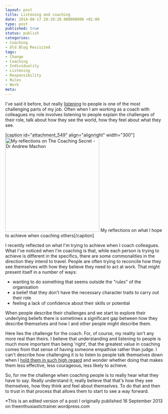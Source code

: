 ```yaml
---
layout: post
title: Listening and coaching
date: 2014-08-17 20:10:28.000000000 +01:00
type: post
published: true
status: publish
categories:
- Coaching
- Old Blog Revisited
tags:
- Change
- Coaching
- Individuality
- Listening
- Responsibility
- Rules
- Work
meta:
---
```

<p>I've said it before, but really <a title="If I could do one thing better…" href="http://helenwalker.net/2014/08/12/if-i-could-do-one-thing-better-2/">listening</a> to people is one of the most challenging parts of my job. Often when I am working as a coach with colleagues my role involves listening to people explain the challenges of their role, talk about how they see the world, how they feel about what they see.</p>
<p>[caption id="attachment_549" align="alignright" width="300"]<a href="http://theenthusiastictrainer.files.wordpress.com/2013/08/whycoaching.png"><img class="size-medium wp-image-549" src="{{ site.baseurl }}/assets/whycoaching.png?w=300" alt="My reflections on The Coaching Secret - Dr Andrew Machon" width="300" height="300" /></a> My reflections on what I hope to achieve when coaching others[/caption]</p>
<p>I recently reflected on what I'm trying to achieve when I coach colleagues. What I've noticed when I'm coaching is that, while each person is trying to achieve is different in the specifics, there are some commonalities in the direction they intend to travel. People are often trying to reconcile how they see themselves with how they believe they need to act at work. That might present itself in a number of ways:</p>
<ul>
<li>wanting to do something that seems outside the "rules" of the organisation</li>
<li>a belief that they don't have the necessary character traits to carry out their role</li>
<li>feeling a lack of confidence about their skills or potential</li>
</ul>
<p>When people describe their challenges and we start to explore their underlying beliefs there is sometimes a significant gap between how they describe themselves and how I and other people might describe them.</p>
<p>Here lies the challenge for the coach. For, of course, my reality isn't any more real than theirs. I believe that understanding and listening to people is much more important than being 'right', that the greatest value in coaching comes from that sense of having someone empathise rather than judge. I can't describe how challenging it is to listen to people talk themselves down when I <a title="The people I coach (yes that means you)" href="http://helenwalker.net/2014/07/27/the-people-i-coach-yes-that-means-you/">hold them in such high regard</a> and wonder whether doing that makes them less effective, less courageous, less likely to achieve.</p>
<p>So, for me the challenge when coaching people is to really hear what they have to say. Really understand it; really believe that that's how they see themselves, how they think and feel about themselves. To do that and then to trust in that process that allows them to start to see a way forward.</p>
<p>*This is an edited version of a post I originally published 16 September 2013 on theenthusiastictrainer.wordpress.com</p>

